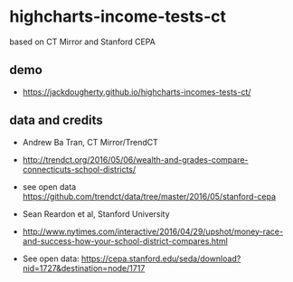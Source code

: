 # highcharts-income-tests-ct
based on CT Mirror and Stanford CEPA

## demo
- https://jackdougherty.github.io/highcharts-incomes-tests-ct/

## data and credits
- Andrew Ba Tran, CT Mirror/TrendCT
- http://trendct.org/2016/05/06/wealth-and-grades-compare-connecticuts-school-districts/   
- see open data https://github.com/trendct/data/tree/master/2016/05/stanford-cepa

- Sean Reardon et al, Stanford University
- http://www.nytimes.com/interactive/2016/04/29/upshot/money-race-and-success-how-your-school-district-compares.html
- See open data: https://cepa.stanford.edu/seda/download?nid=1727&destination=node/1717
